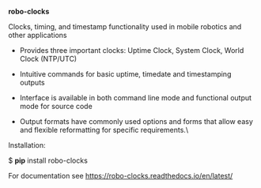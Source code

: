 **robo-clocks** 


Clocks, timing, and timestamp functionality used in mobile robotics and other applications

* Provides three important clocks: Uptime Clock, System Clock, World Clock (NTP/UTC)

* Intuitive commands for basic uptime, timedate and timestamping outputs

* Interface is available in both command line mode and functional output mode for source code

* Output formats have commonly used options and forms that allow easy and flexible reformatting for specific requirements.\
  





Installation:

$ **pip** install robo-clocks


For documentation see https://robo-clocks.readthedocs.io/en/latest/







